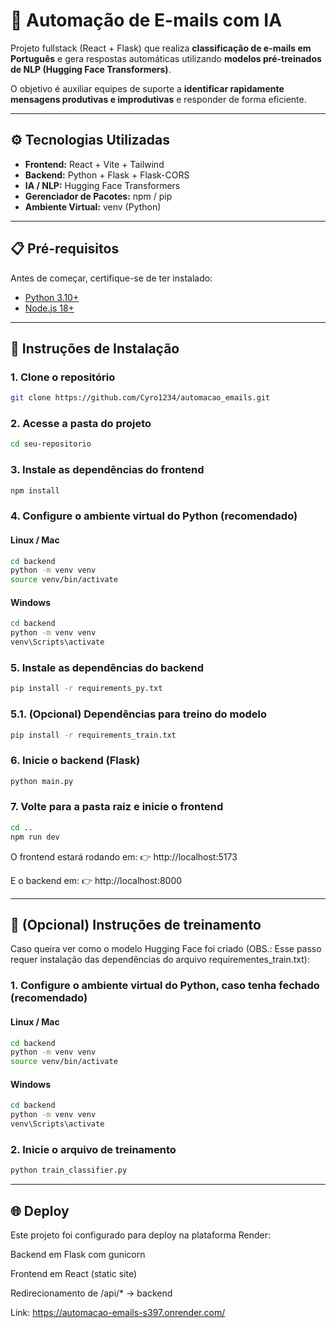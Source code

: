 # 📧 Automação de E-mails com IA

Projeto fullstack (React + Flask) que realiza **classificação de e-mails em Português** e gera respostas automáticas utilizando **modelos pré-treinados de NLP (Hugging Face Transformers)**.  

O objetivo é auxiliar equipes de suporte a **identificar rapidamente mensagens produtivas e improdutivas** e responder de forma eficiente.

---

## ⚙️ Tecnologias Utilizadas

- **Frontend:** React + Vite + Tailwind
- **Backend:** Python + Flask + Flask-CORS
- **IA / NLP:** Hugging Face Transformers
- **Gerenciador de Pacotes:** npm / pip
- **Ambiente Virtual:** venv (Python)

---

## 📋 Pré-requisitos

Antes de começar, certifique-se de ter instalado:

- [Python 3.10+](https://www.python.org/downloads/)
- [Node.js 18+](https://nodejs.org/en/download/)

---

## 🚀 Instruções de Instalação

### 1. Clone o repositório
```bash
git clone https://github.com/Cyro1234/automacao_emails.git
```

### 2. Acesse a pasta do projeto
```bash
cd seu-repositorio
```

### 3. Instale as dependências do frontend
```bash
npm install
```

### 4. Configure o ambiente virtual do Python (recomendado)

#### Linux / Mac
```bash
cd backend
python -m venv venv
source venv/bin/activate
```
#### Windows
```bash
cd backend
python -m venv venv
venv\Scripts\activate
```

### 5. Instale as dependências do backend
```bash
pip install -r requirements_py.txt
```
### 5.1. (Opcional) Dependências para treino do modelo
```bash
pip install -r requirements_train.txt
```

### 6. Inicie o backend (Flask)
```bash
python main.py
```

### 7. Volte para a pasta raiz e inicie o frontend
```bash
cd ..
npm run dev
```
O frontend estará rodando em:
👉 http://localhost:5173

E o backend em:
👉 http://localhost:8000

---

## 🚀 (Opcional) Instruções de treinamento
Caso queira ver como o modelo Hugging Face foi criado (OBS.: Esse passo requer instalação das dependências do arquivo requirementes_train.txt):

### 1. Configure o ambiente virtual do Python, caso tenha fechado (recomendado)

#### Linux / Mac
```bash
cd backend
python -m venv venv
source venv/bin/activate
```
#### Windows
```bash
cd backend
python -m venv venv
venv\Scripts\activate
```

### 2. Inicie o arquivo de treinamento
```bash
python train_classifier.py
```

---

## 🌐 Deploy

Este projeto foi configurado para deploy na plataforma Render:

Backend em Flask com gunicorn

Frontend em React (static site)

Redirecionamento de /api/* → backend

Link: https://automacao-emails-s397.onrender.com/
